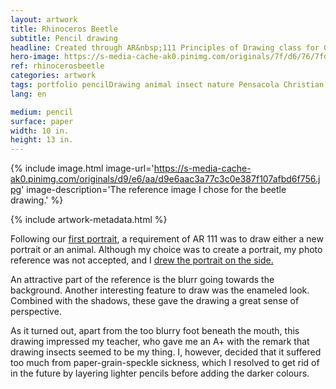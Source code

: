 ```yaml
---
layout: artwork
title: Rhinoceros Beetle
subtitle: Pencil drawing
headline: Created through AR&nbsp;111 Principles of Drawing class for Graphic Design.
hero-image: https://s-media-cache-ak0.pinimg.com/originals/7f/d6/76/7fd6765b6c1e35b38a2920ceff0d0517.jpg
ref: rhinocerosbeetle
categories: artwork
tags: portfolio pencilDrawing animal insect nature Pensacola Christian College
lang: en

medium: pencil
surface: paper
width: 10 in.
height: 13 in.
---
```

{% include image.html image-url='https://s-media-cache-ak0.pinimg.com/originals/d9/e6/aa/d9e6aac3a77c3c0e387f107afbd6f756.jpg' image-description='The reference image I chose for the beetle drawing.' %}

{% include artwork-metadata.html %}

Following our <a href="http://denislabrecque.ca/artwork/2015/11/23/shawn-labrecque.html">first portrait</a>, a requirement of AR&nbsp;111 was to draw either a new portrait or an animal. Although my choice was to create a portrait, my photo reference was not accepted, and I <a href="http://denislabrecque.ca/artwork/2015/11/24/su-yeon-lee.html">drew the portrait on the side.</a>

An attractive part of the reference is the blurr going towards the background. Another interesting feature to draw was the enameled look. Combined with the shadows, these gave the drawing a great sense of perspective.

As it turned out, apart from the too blurry foot beneath the mouth, this drawing impressed my teacher, who gave me an A+ with the remark that drawing insects seemed to be my thing. I, however, decided that it suffered too much from paper-grain-speckle sickness, which I resolved to get rid of in the future by layering lighter pencils before adding the darker colours.
